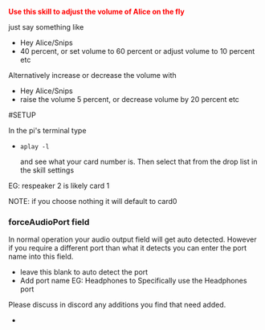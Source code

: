 <span style="color: #ff0000;"><strong>Use this skill to adjust the volume of Alice on the fly</strong></span>

just say something like 

- Hey Alice/Snips
- 40 percent, or set volume to 60 percent or adjust volume to 10 percent etc

Alternatively increase or decrease the volume with 

- Hey Alice/Snips
- raise the volume 5 percent, or decrease volume by 20 percent etc

#SETUP

In the pi's terminal type 

 - ```aplay -l```
 
   and see what your card number is. Then select that from the drop list in the skill settings

EG: respeaker 2 is likely card 1 
   
 NOTE: if you choose nothing it will default to card0

### forceAudioPort field

In normal operation your audio output field will get auto detected. However if you require 
a different port than what it detects you can enter the port name into this field.

- leave this blank to auto detect the port
- Add port name EG: Headphones to Specifically use the Headphones port


Please discuss in discord any additions you find that need added.

- 
